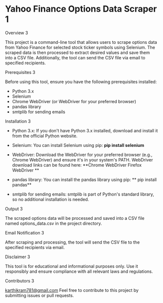 <h1>Yahoo Finance Options Data Scraper 1</h1>

</h3>Overview 3</h3>

This project is a command-line tool that allows users to scrape options data from Yahoo Finance for selected stock ticker symbols using Selenium. The scraped data is then processed to extract desired values and save them into a CSV file. Additionally, the tool can send the CSV file via email to specified recipients.

</h3>Prerequisites 3</h3>

Before using this tool, ensure you have the following prerequisites installed:              

- Python 3.x
- Selenium
- Chrome WebDriver (or WebDriver for your preferred browser)
- pandas library
- smtplib for sending emails

</h3>Installation 3</h3>

- Python 3.x: If you don't have Python 3.x installed, download and install it from the official Python website.
  
- Selenium: You can install Selenium using pip:
  **pip install selenium**

- WebDriver: Download the WebDriver for your preferred browser (e.g., Chrome WebDriver) and ensure it's in your system's PATH. WebDriver download links can be found here:
  **Chrome WebDriver
  Firefox WebDriver
  **
  
- pandas library: You can install the pandas library using pip:
**  pip install pandas**

- smtplib for sending emails: smtplib is part of Python's standard library, so no additional installation is needed.

</h3>Output 3</h3>

The scraped options data will be processed and saved into a CSV file named options_data.csv in the project directory.

</h3>Email Notification 3</h3>

After scraping and processing, the tool will send the CSV file to the specified recipients via email.

</h3>Disclaimer 3</h3>

This tool is for educational and informational purposes only. Use it responsibly and ensure compliance with all relevant laws and regulations.

</h3>Contributors 3</h3>

karthikram781@gmail.com
Feel free to contribute to this project by submitting issues or pull requests.
